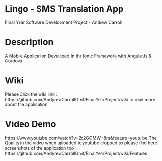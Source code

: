 # Lingo - SMS Translation App
Final Year Software Development Project - Andrew Carroll 
<h1> Description </h1>
 <p>A Mobile Application Developed In the Ionic Framework with AngularJs & Cordova </p>
 
 # Wiki
 <p> Please Click the wiki link : https://github.com/AndyrewCarrollGmit/FinalYearProject/wiki to read more about the application </p>

# Video Demo
<p> https://www.youtube.com/watch?v=2c2GOMWH8rs&feature=youtu.be  The Quality in the video when uploaded to youtube dropped so please find here screenshots of the application too https://github.com/AndyrewCarrollGmit/FinalYearProject/wiki/Features </p>
